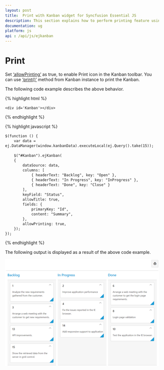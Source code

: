 ```yaml
---
layout: post
title:  Print with Kanban widget for Syncfusion Essential JS
description: This section explains how to perform printing feature using the Syncfusion JavaScript ejKanban component.
documentation: ug
platform: js
api : /api/js/ejkanban
---
```


# Print

 Set [‘allowPrinting’](https://help.syncfusion.com/api/js/ejkanban#members:allowprinting) as true, to enable Print icon in the Kanban toolbar.  You can use [‘print()’](https://help.syncfusion.com/api/js/ejkanban#methods:print) method from Kanban instance to print the Kanban.

The following code example describes the above behavior.

{% highlight html %}

    <div id='Kanban'></div>

{% endhighlight %}

{% highlight javascript %}

    $(function () {
        var data = ej.DataManager(window.kanbanData).executeLocal(ej.Query().take(15));

        $("#Kanban").ejKanban(
        {
            dataSource: data,
            columns: [
                { headerText: "Backlog", key: "Open" },
                { headerText: "In Progress", key: "InProgress" },
                { headerText: "Done", key: "Close" }
            ],
            keyField: "Status",
            allowTitle: true,
            fields: {
                primaryKey: "Id",
                content: "Summary",
            },
            allowPrinting: true,
        });
    });

{% endhighlight %}

The following output is displayed as a result of the above code example.

![Print](Printing_images/print_img1.png)


